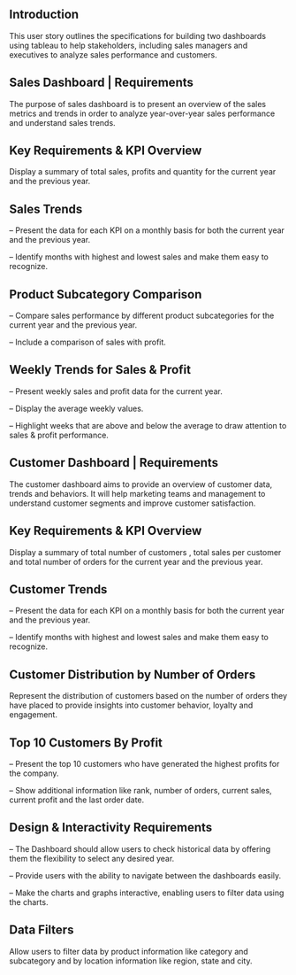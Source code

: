 ## Introduction   

This user story outlines the specifications for building two dashboards using tableau to help stakeholders, including sales managers and executives to analyze sales performance and customers. 

## Sales Dashboard | Requirements

The purpose of sales dashboard is to present an overview of the sales metrics and trends in order to analyze year-over-year sales performance and understand sales trends.

## Key Requirements & KPI Overview
                                                    
Display a summary of total sales, profits and quantity for the current year and the previous year.

## Sales Trends
 
 – Present the data for each KPI on a monthly basis for both the current year and the previous year.

 – Identify months with highest and lowest sales and make them easy to recognize.

## Product Subcategory Comparison
                                                       
 – Compare sales performance by different product subcategories for the current year and the previous year.

 – Include a comparison of sales with profit.

 ## Weekly Trends for Sales & Profit
                                                       
 – Present weekly sales and profit data for the current year.

 – Display the average weekly values.

 – Highlight weeks that are above and below the average to draw attention to sales & profit performance.

  ## Customer Dashboard | Requirements 

The customer dashboard aims to provide an overview of customer data, trends and behaviors. It will help marketing teams and management to understand customer segments and improve customer satisfaction.

  ## Key Requirements & KPI Overview
                                                        
Display a summary of total number of customers , total sales per customer and total number of orders for the current year and the previous year.

  ## Customer Trends
                                                                 
 – Present the data for each KPI on a monthly basis for both the current year and the previous year.

 – Identify months with highest and lowest sales and make them easy to recognize.

   ## Customer Distribution by Number of Orders
                                                      
Represent the distribution of customers based on the number of orders they have placed to provide insights into customer behavior, loyalty and engagement.

   ## Top 10 Customers By Profit
 
 – Present the top 10 customers who have generated the highest profits for the company.

 – Show additional information like rank, number of orders, current sales, current profit and the last order date.

   ## Design & Interactivity Requirements

 – The Dashboard should allow users to check historical data by offering them the flexibility to select any desired year.

 – Provide users with the ability to navigate between the dashboards easily.

 – Make the charts and graphs interactive, enabling users to filter data using the charts.

  ## Data Filters

Allow users to filter data by product information like category and subcategory and by location information like region, state and city.
